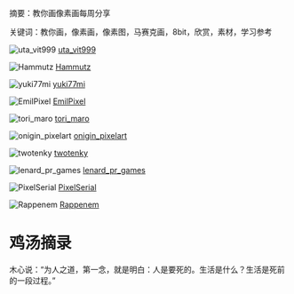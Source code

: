 摘要：教你画像素画每周分享

关键词：教你画，像素画，像素图，马赛克画，8bit，欣赏，素材，学习参考

![uta_vit999](https://pbs.twimg.com/media/GrhZWy9boAEtP4Q?format=png&name=900x900)
[uta_vit999](https://x.com/uta_vit999 "uta_vit999")  

![Hammutz](https://pbs.twimg.com/media/GrlTC1qXQAAye9-?format=png&name=medium)
[Hammutz](https://x.com/Hammutz "Hammutz")  

![yuki77mi](https://pbs.twimg.com/media/Grn0ezsX0AAhj0_?format=jpg&name=medium)
[yuki77mi](https://x.com/yuki77mi "yuki77mi")  

![EmilPixel](https://pbs.twimg.com/media/Grj1PIwWoAEQa8M?format=png&name=medium)
[EmilPixel](https://x.com/EmilPixel "EmilPixel")  

![tori_maro](https://pbs.twimg.com/media/GrjOLYVboAM-myR?format=jpg&name=medium)
[tori_maro](https://x.com/tori_maro "tori_maro")  

![onigin_pixelart](https://pbs.twimg.com/media/GrqYDBEW4AAAP0C?format=png&name=900x900)
[onigin_pixelart](https://x.com/onigin_pixelart "onigin_pixelart")  

![twotenky](https://pbs.twimg.com/media/Grj3wtdbQAAEPnH?format=png&name=medium)
[twotenky](https://x.com/twotenky "twotenky")  

![lenard_pr_games](https://pbs.twimg.com/media/GrpYwwsXUAAXga1?format=jpg&name=medium)
[lenard_pr_games](https://x.com/lenard_pr_games "lenard_pr_games")  

![PixelSerial](https://pbs.twimg.com/media/GrjxSGFXcAAKxuV?format=png&name=medium)
[PixelSerial](https://x.com/PixelSerial "PixelSerial")  

![Rappenem](https://pbs.twimg.com/media/GrkIABQX0AE1GIK?format=png&name=medium)
[Rappenem](https://x.com/Rappenem "Rappenem")  

# 鸡汤摘录

木心说：“为人之道，第一念，就是明白：人是要死的。生活是什么？生活是死前的一段过程。”